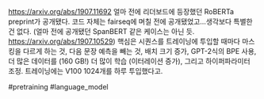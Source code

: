 https://arxiv.org/abs/1907.11692 얼마 전에 리더보드에 등장했던 RoBERTa preprint가 공개됐다. 코드 자체는 fairseq에 며칠 전에 공개됐었고...생각보다 특별한 건 없다. (얼마 전에 공개됐던 SpanBERT 같은 케이스는 아닌 듯. https://arxiv.org/abs/1907.10529) 핵심은 시퀀스를 트레이닝에 투입할 때마다 마스킹을 다르게 하는 것, 다음 문장 예측을 빼는 것, 배치 크기 증가, GPT-2식의 BPE 사용, 더 많은 데이터를 (160 GB!) 더 많이 학습 (이터레이션 증가), 그리고 하이퍼파라미터 조정.
트레이닝에는 V100 1024개를 하루 투입했다고.

#pretraining #language_model 